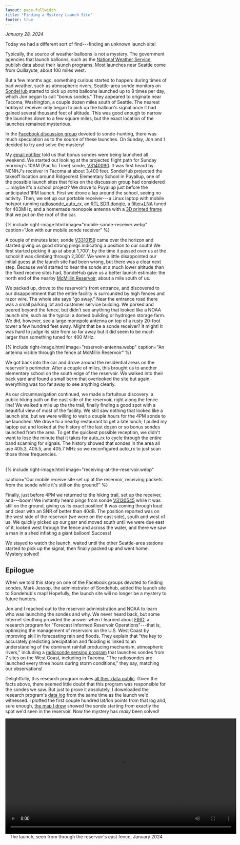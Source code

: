 ```yaml
---
layout: page-fullwidth
title: "Finding a Mystery Launch Site"
footer: true
---
```


*January 28, 2024*

Today we had a different sort of find---finding an unknown launch site!

Typically, the source of weather balloons is not a mystery. The government
agencies that launch balloons, such as the [National Weather
Service](https://www.weather.gov/upperair/factsheet), publish data about their
launch programs. Most launches near Seattle come from Quillayute, about 100
miles west.

But a few months ago, something curious started to happen: during times of bad
weather, such as atmospheric rivers, Seattle-area sonde monitors on
[SondeHub](https://www.sondehub.org) started to pick up *extra* balloons
launched up to 8 times per day, which Jon began to call "bonus sondes." They
appeared to originate near Tacoma, Washington, a couple dozen miles south of
Seattle. The nearest hobbyist receiver only began to pick up the balloon's
signal once it had gained several thousand feet of altitude. This was good
enough to narrow the launches down to a few square miles, but the exact location
of the launches remained mysterious.

In the [Facebook discussion
group](https://www.facebook.com/groups/444260440607754) devoted to
sonde-hunting, there was much speculation as to the source of these launches. On
Sunday, Jon and I decided to try and solve the mystery!

My [email notifier](/notifier) told us that bonus sondes were being launched all
weekend. We started out looking at the projected flight path for Sunday
morning's 10AM (Pacific Time) sonde,
[V3140090](https://sondehub.org/#!mt=Mapnik&mz=9&qm=12h&f=V3140090&q=V3140090).
It was first heard by N0NHJ's receiver in Tacoma at about 3,400
feet. SondeHub projected the takeoff location around Ridgecrest Elementary
School in Puyallup, one of the possible launch sites that folks on the
discussion group had considered ... maybe it's a school project? We drove to
Puyallup just before the anticipated 1PM launch. First we drove a lap around the
school, seeing no activity. Then, we set up our portable receiver---a Linux
laptop with mobile hotspot running
[radiosonde_auto_rx](https://github.com/projecthorus/radiosonde_auto_rx), an
[RTL SDR dongle](https://www.rtl-sdr.com/rtl-sdr-blog-v-3-dongles-user-guide/),
a
[filter+LNA](https://store.uputronics.com/index.php?route=product/product&product_id=54)
tuned for 403MHz, and a homemade monopole antenna with a [3D printed
frame](https://github.com/jonhnet/sonde-search/tree/main/3d-models/sma-antenna-mount)
that we put on the roof of the car.

{% include right-image.html
  image="mobile-sonde-receiver.webp"
  caption="Jon with our mobile sonde receiver"
%}

A couple of minutes later, sonde
[V3310159](https://sondehub.org/#!mt=Mapnik&mz=9&qm=12h&f=V3310159&q=V3310159)
came over the horizon and started giving us good strong pings indicating a
position to our south! We first started picking it up at about 1,700'; by the
time it passed over us at the school it was climbing through 2,300'. We were a
little disappointed our initial guess at the launch site had been wrong, but
there was a clear next step. Because we'd started to hear the sonde at a much
lower altitude than the fixed receive sites had, SondeHub gave us a better
launch estimate: the north end of the nearby [McMillin
Reservoir](https://southhillhistory.com/Newsletters/Newsletter_archive/History%20On%20The%20Hill%202010-5%20Sp.pdf),
about a mile south of us.

We packed up, drove to the reservoir's front entrance, and discovered to our
disappointment that the entire facility is surrounded by high fences and razor
wire. The whole site says "go away." Near the entrance road there was a small
parking lot and customer service building. We parked and peered beyond the
fence, but didn't see anything that looked like a NOAA launch site, such as the
typical a domed building or hydrogen storage farm. We did, however, see a large
monopole antenna on top of a rusty 20-foot tower a few hundred feet away. Might
that be a sonde receiver? It might! It was hard to judge its size from so far
away but it did seem to be much larger than something tuned for 400 MHz.

{% include right-image.html
  image="reservoir-antenna.webp"
  caption="An antenna visible through the fence at McMillin Reservoir"
%}

We got back into the car and drove around the residential areas on the
reservoir's perimeter. After a couple of miles, this brought us to another
elementary school on the south edge of the reservoir. We walked into their back
yard and found a small berm that overlooked the site but again, everything was
too far away to see anything clearly.

As our circumnavigation continued, we made a fortuitous discovery: a public
hiking path on the east side of the reservoir, right along the fence line! We
walked a mile up the the trail, finally finding a good spot with a beautiful
view of most of the facility. We still saw nothing that looked like a launch
site, but we were willing to wait a couple hours for the 4PM sonde to be
launched. We drove to a nearby restaurant to get a late lunch; I pulled my
laptop out and looked at the history of the last dozen or so bonus sondes
launched from the area. To get the quickest possible reception, we didn't want
to lose the minute that it takes for auto_rx to cycle through the entire band
scanning for signals. The history showed that sondes in the area all use 405.3,
405.5, and 405.7 MHz so we reconfigured auto_rx to just scan those three
frequencies.

<br clear="right">
{% include right-image.html
  image="receiving-at-the-reservoir.webp"

  caption="Our mobile receive site set up at the reservoir, receiving packets
from the sonde while it's still on the ground!"
 %}

Finally, just before 4PM we returned to the hiking trail, set up the receiver,
and---boom! We instantly heard pings from sonde
[V3130545](https://sondehub.org/#!mt=Mapnik&mz=9&qm=12h&f=V3130545&q=V3130545)
while it was still on the ground, giving us its exact position! It was coming
through loud and clear with an SNR of better than 40dB. The position reported
was on the west side of the reservoir (we were on the east side), south and west
of us. We quickly picked up our gear and moved south until we were due east of
it, looked west through the fence and across the water, and there we saw a man
in a shed inflating a giant balloon! Success!

We stayed to watch the launch, waited until the other Seattle-area stations
started to pick up the signal, then finally packed up and went home. Mystery
solved!

## Epilogue

When we told this story on one of the Facebook groups devoted to finding sondes,
Mark Jessop, the administrator of Sondehub, added the launch site to Sondehub's
map! Hopefully, the launch site will no longer be a mystery to future hunters.

Jon and I reached out to the reservoir administration and NOAA to learn who was
launching the sondes and why. We never heard back, but some Internet sleuthing
provided the answer when I learned about [FIRO](https://cw3e.ucsd.edu/firo/), a
research program for "Forecast Informed Reservoir Operations"---that is,
optimizing the management of reservoirs on the U.S. West Coast by improving
skill in forecasting rain and floods. They explain that "the key to accurately
predicting precipitation and flooding is linked to an understanding of the
dominant rainfall producing mechanism, atmospheric rivers," including a
[radiosonde sensing program](https://cw3e.ucsd.edu/cw3e_radiosondes/) that
launches sondes from 7 sites on the West Coast, including in Tacoma. "The
radiosondes are launched every three hours during storm conditions," they say,
matching our observations!

Delightfully, this research program makes [all their data
public](https://drive.google.com/drive/folders/0ByCzhY5jqBMDT2YwOERKZ045aEU?resourcekey=0-pGG7nMQK___q4oEE885dZQ).
Given the facts above, there seemed little doubt that this program was
responsible for the sondes we saw. But just to prove it absolutely, I downloaded
the research program's [data
log](https://drive.google.com/file/d/1cL7atN9J1f-vusyhdzT-Ywwz__DY8BpT/view?usp=drive_link)
from the same time as the launch we'd witnessed. I plotted the first couple
hundred lat/lon points from that log and, sure enough, [the map I
drew](images/USTAC_20240129_0000.txt.launch.png) showed the sonde starting from
exactly the spot we'd seen in the reservoir. Now the mystery has *really* been
solved!

<div class="lec-captioned-image">
<center>
  <video width="720" controls>
    <source src="images/reservoir-launch.webm" type="video/webm" />
  </video>
  <div class="caption">The launch, seen from through the reservoir's east fence, January 2024</div>
  </center>
</div>
